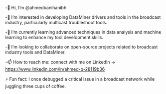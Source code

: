 -👋 Hi, I’m @ahmedbanihanibh

-👀 I’m interested in developing DataMiner drivers and tools in the broadcast industry, particularly multicast troubleshoot tools.

-🌱 I’m currently learning advanced techniques in data analysis and machine learning to enhance my tool development skills.

-💞️ I’m looking to collaborate on open-source projects related to broadcast industry tools and DataMiner.

-📫 How to reach me: connect with me on LinkedIn -> https://www.linkedin.com/in/ahmed-b-28119b36

⚡ Fun fact: I once debugged a critical issue in a broadcast network while juggling three cups of coffee.
